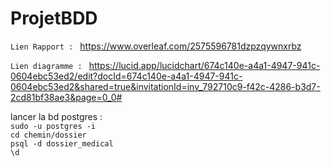 # ProjetBDD

```Lien Rapport : ``` https://www.overleaf.com/2575596781dzpzqywnxrbz

```Lien diagramme : ``` https://lucid.app/lucidchart/674c140e-a4a1-4947-941c-0604ebc53ed2/edit?docId=674c140e-a4a1-4947-941c-0604ebc53ed2&shared=true&invitationId=inv_792710c9-f42c-4286-b3d7-2cd81bf38ae3&page=0_0#


lancer la bd postgres :  
   ```sudo -u postgres -i```  
    ```cd chemin/dossier```  
     ```psql -d dossier_medical```  
    ```\d```
